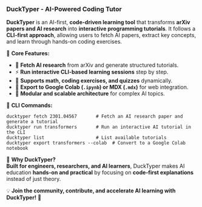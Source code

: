 ### **DuckTyper - AI-Powered Coding Tutor**  

**DuckTyper** is an AI-first, **code-driven learning tool** that transforms **arXiv papers and AI research** into **interactive programming tutorials**. It follows a **CLI-first approach**, allowing users to fetch AI papers, extract key concepts, and learn through hands-on coding exercises.  

🔹 **Core Features:**  
- 📖 **Fetch AI research** from arXiv and generate structured tutorials.  
- ⚡ **Run interactive CLI-based learning sessions** step by step.  
- 🧮 **Supports math, coding exercises, and quizzes** dynamically.  
- 🚀 **Export to Google Colab (`.ipynb`) or MDX (`.mdx`)** for web integration.  
- 🔄 **Modular and scalable architecture** for complex AI topics.  

🔹 **CLI Commands:**  
```
ducktyper fetch 2301.04567       # Fetch an AI research paper and generate a tutorial  
ducktyper run transformers       # Run an interactive AI tutorial in the CLI  
ducktyper list                   # List available tutorials  
ducktyper export transformers --colab  # Convert to a Google Colab notebook  
```

🔹 **Why DuckTyper?**  
**Built for engineers, researchers, and AI learners**, DuckTyper makes AI education **hands-on and practical** by focusing on **code-first explanations** instead of just theory.  

💡 **Join the community, contribute, and accelerate AI learning with DuckTyper!** 🚀
